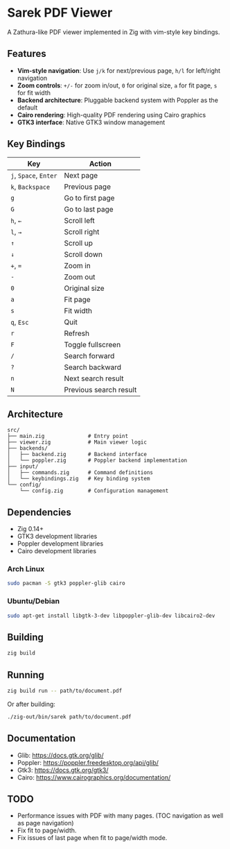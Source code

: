 # Sarek PDF Viewer

A Zathura-like PDF viewer implemented in Zig with vim-style key bindings.

## Features

- **Vim-style navigation**: Use `j/k` for next/previous page, `h/l` for left/right navigation
- **Zoom controls**: `+/-` for zoom in/out, `0` for original size, `a` for fit page, `s` for fit width
- **Backend architecture**: Pluggable backend system with Poppler as the default
- **Cairo rendering**: High-quality PDF rendering using Cairo graphics
- **GTK3 interface**: Native GTK3 window management

## Key Bindings

| Key | Action |
|-----|--------|
| `j`, `Space`, `Enter` | Next page |
| `k`, `Backspace` | Previous page |
| `g` | Go to first page |
| `G` | Go to last page |
| `h`, `←` | Scroll left |
| `l`, `→` | Scroll right |
| `↑` | Scroll up |
| `↓` | Scroll down |
| `+`, `=` | Zoom in |
| `-` | Zoom out |
| `0` | Original size |
| `a` | Fit page |
| `s` | Fit width |
| `q`, `Esc` | Quit |
| `r` | Refresh |
| `F` | Toggle fullscreen |
| `/` | Search forward |
| `?` | Search backward |
| `n` | Next search result |
| `N` | Previous search result |

## Architecture

```
src/
├── main.zig              # Entry point
├── viewer.zig            # Main viewer logic
├── backends/
│   ├── backend.zig       # Backend interface
│   └── poppler.zig       # Poppler backend implementation
├── input/
│   ├── commands.zig      # Command definitions
│   └── keybindings.zig   # Key binding system
└── config/
    └── config.zig        # Configuration management
```

## Dependencies

- Zig 0.14+
- GTK3 development libraries
- Poppler development libraries
- Cairo development libraries


### Arch Linux
```bash
sudo pacman -S gtk3 poppler-glib cairo
```

### Ubuntu/Debian
```bash
sudo apt-get install libgtk-3-dev libpoppler-glib-dev libcairo2-dev
```

## Building

```bash
zig build
```

## Running

```bash
zig build run -- path/to/document.pdf
```

Or after building:

```bash
./zig-out/bin/sarek path/to/document.pdf
```

## Documentation
- Glib: https://docs.gtk.org/glib/
- Poppler: https://poppler.freedesktop.org/api/glib/
- Gtk3: https://docs.gtk.org/gtk3/
- Cairo: https://www.cairographics.org/documentation/

## TODO
- Performance issues with PDF with many pages. (TOC navigation as well as page navigation)
- Fix fit to page/width.
- Fix issues of last page when fit to page/width mode.
